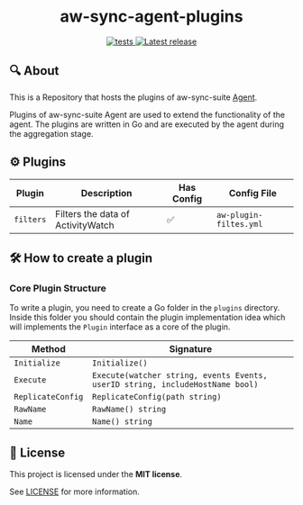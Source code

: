 <h1 align="center">aw-sync-agent-plugins</h1>
<p align="center">

   <a href="https://github.com/phrp720/aw-sync-agent-plugins/actions/workflows/tests.yaml?query=branch%3Amaster">
    <img title="Tests" src="https://github.com/phrp720/aw-sync-agent-plugins/actions/workflows/tests.yaml/badge.svg?branch=master" alt="tests"/>
  </a>

  <a href="https://github.com/phrp720/aw-sync-agent-plugins/releases">
    <img title="Latest release" src="https://img.shields.io/github/v/release/phrp720/aw-sync-agent-plugins" alt="Latest release">
  </a>
</p>

## 🔍 About
This is a Repository that hosts the plugins of aw-sync-suite [Agent](https://github.com/phrp720/aw-sync-suite/blob/master/aw-sync-agent/README.md).

Plugins of aw-sync-suite Agent are used to extend the functionality of the agent. The plugins are written in Go and are executed by the agent during the aggregation stage.

## ⚙️ Plugins


| Plugin    | Description                       | Has Config | Config File            |
|-----------|-----------------------------------|------------|------------------------|
| `filters` | Filters the data of ActivityWatch | ✅          | `aw-plugin-filtes.yml` |



## 🛠️ How to create a plugin

### Core Plugin Structure

To write a plugin, you need to create a Go folder in the `plugins` directory.
Inside this  folder you should contain the plugin implementation idea which will implements the `Plugin` interface as a core of the plugin.



| Method            | Signature                                                                     |
|-------------------|-------------------------------------------------------------------------------|
| `Initialize`      | `Initialize()`                                                                |
| `Execute`         | `Execute(watcher string, events Events, userID string, includeHostName bool)` |
| `ReplicateConfig` | `ReplicateConfig(path string)`                                                |
| `RawName`         | `RawName() string`                                                            |
| `Name`            | `Name() string`                                                               |


## 📝 License

This project is licensed under the **MIT license**.

See [LICENSE](https://github.com/phrp720/aw-sync-suite/blob/master/LICENSE) for more information.